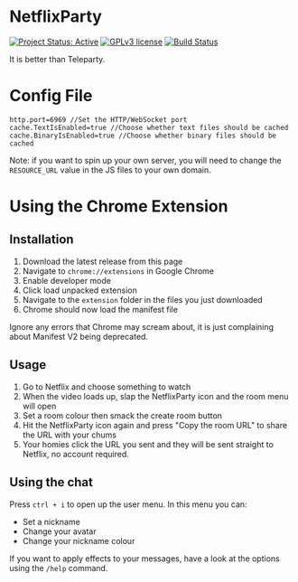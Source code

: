 # NetflixParty

[![Project Status: Active](https://www.repostatus.org/badges/latest/active.svg)](https://www.repostatus.org/#active) [![GPLv3 license](https://img.shields.io/badge/License-GPLv3-blue.svg)](https://www.gnu.org/licenses/gpl-3.0) [![Build Status](https://jenkins.voidtech.de/buildStatus/icon?job=NetflixParty)](https://jenkins.voidtech.de/job/NetflixParty/)

It is better than Teleparty.

# Config File

```
http.port=6969 //Set the HTTP/WebSocket port
cache.TextIsEnabled=true //Choose whether text files should be cached
cache.BinaryIsEnabled=true //Choose whether binary files should be cached
```

Note: if you want to spin up your own server, you will need to change the `RESOURCE_URL` value in the JS files to your own domain.

# Using the Chrome Extension

## Installation

1) Download the latest release from this page
2) Navigate to `chrome://extensions` in Google Chrome
3) Enable developer mode
4) Click load unpacked extension
5) Navigate to the `extension` folder in the files you just downloaded
6) Chrome should now load the manifest file 

Ignore any errors that Chrome may scream about, it is just complaining about Manifest V2 being deprecated.

## Usage

1) Go to Netflix and choose something to watch
2) When the video loads up, slap the NetflixParty icon and the room menu will open
3) Set a room colour then smack the create room button
4) Hit the NetflixParty icon again and press "Copy the room URL" to share the URL with your chums
5) Your homies click the URL you sent and they will be sent straight to Netflix, no account required.

## Using the chat

Press `ctrl + i` to open up the user menu. In this menu you can:

- Set a nickname
- Change your avatar
- Change your nickname colour

If you want to apply effects to your messages, have a look at the options using the `/help` command.